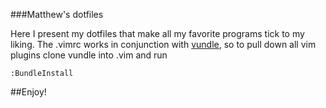 ###Matthew's dotfiles

Here I present my dotfiles that make all my favorite programs tick to my liking. The .vimrc works in conjunction with [vundle](https://github.com/gmarik/vundle), so to pull down all vim plugins clone vundle into .vim and run

```
:BundleInstall
```


##Enjoy!
